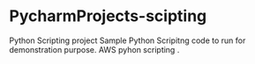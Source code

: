 # PycharmProjects-scipting
Python Scripting project
Sample Python Scripitng code to run for demonstration purpose.
AWS pyhon scripting .
